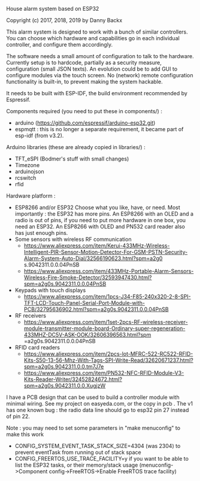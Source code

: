 House alarm system based on ESP32

Copyright (c) 2017, 2018, 2019 by Danny Backx

This alarm system is designed to work with a bunch of similar controllers.
You can choose which hardware and capabilities go in each individual controller, and configure them accordingly.

The software needs a small amount of configuration to talk to the hardware.
Currently setup is to hardcode, partially as a security measure, configuration (small JSON texts).
An evolution could be to add GUI to configure modules via the touch screen.
No (network) remote configuration functionality is built-in, to prevent making the system hackable.

It needs to be built with ESP-IDF, the build environment recommended by Espressif.

Components required (you need to put these in components/) :
- arduino (https://github.com/espressif/arduino-esp32.git)
- espmqtt : this is no longer a separate requirement, it became part of esp-idf (from v3.2).

Arduino libraries (these are already copied in libraries/) :
- TFT_eSPI (Bodmer's stuff with small changes)
- Timezone
- arduinojson
- rcswitch
- rfid

Hardware platform :
 - ESP8266 and/or ESP32
   Choose what you like, have, or need. Most importantly : the ESP32 has more pins.
   An ESP8266 with an OLED and a radio is out of pins, if you need to put more hardware in one box, you need an ESP32.
   An ESP8266 with OLED and PN532 card reader also has just enough pins.
 - Some sensors with wireless RF communication
   * https://www.aliexpress.com/item/Kerui-433MHz-Wireless-Intelligent-PIR-Sensor-Motion-Detector-For-GSM-PSTN-Security-Alarm-System-Auto-Dial/32566190623.html?spm=a2g0
s.9042311.0.0.04PnSB
   * https://www.aliexpress.com/item/433MHz-Portable-Alarm-Sensors-Wireless-Fire-Smoke-Detector/32593947430.html?spm=a2g0s.9042311.0.0.04PnSB
 - Keypads with touch displays
   * https://www.aliexpress.com/item/1pcs-J34-F85-240x320-2-8-SPI-TFT-LCD-Touch-Panel-Serial-Port-Module-with-PCB/32795636902.html?spm=a2g0s.9042311.0.0.04PnSB
 - RF receivers
   * https://www.aliexpress.com/item/1set-2pcs-RF-wireless-receiver-module-transmitter-module-board-Ordinary-super-regeneration-433MHZ-DC5V-ASK-OOK/32606396563.html?spm
=a2g0s.9042311.0.0.04PnSB
 - RFID card readers
   * https://www.aliexpress.com/item/2pcs-lot-MFRC-522-RC522-RFID-Kits-S50-13-56-Mhz-With-Tags-SPI-Write-Read/32620671237.html?spm=a2g0s.9042311.0.0.tm7J7e
   * https://www.aliexpress.com/item/PN532-NFC-RFID-Module-V3-Kits-Reader-Writer/32452824672.html?spm=a2g0s.9042311.0.0.XugjzW

I have a PCB design that can be used to build a controller module with minimal wiring.
See my project on easyeda.com, or the copy in pcb .
The v1 has one known bug : the radio data line should go to esp32 pin 27 instead of pin 22.


Note : you may need to set some parameters in "make menuconfig" to make this work
- CONFIG_SYSTEM_EVENT_TASK_STACK_SIZE=4304 (was 2304)
  to prevent eventTask from running out of stack space
- CONFIG_FREERTOS_USE_TRACE_FACILITY=y if you want to be able to list the ESP32 tasks,
  or their memory/stack usage
  (menuconfig->Component config->FreeRTOS->Enable FreeRTOS trace facility)
